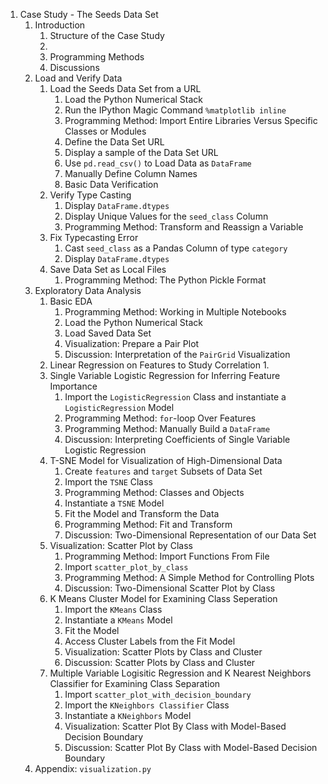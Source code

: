 1. Case Study - The Seeds Data Set
   1. Introduction
      1. Structure of the Case Study
      1. 
      1. Programming Methods
      1. Discussions
   1. Load and Verify Data
      1. Load the Seeds Data Set from a URL
         1. Load the Python Numerical Stack
         1. Run the IPython Magic Command `%matplotlib inline`
         1. Programming Method: Import Entire Libraries Versus Specific Classes or Modules
         1. Define the Data Set URL
         1. Display a sample of the Data Set URL
         1. Use `pd.read_csv()` to Load Data as `DataFrame`
         1. Manually Define Column Names
         1. Basic Data Verification
      1. Verify Type Casting
         1. Display `DataFrame.dtypes`
         1. Display Unique Values for the `seed_class` Column
         1. Programming Method: Transform and Reassign a Variable
      1. Fix Typecasting Error
         1. Cast `seed_class` as a Pandas Column of type `category`
         1. Display `DataFrame.dtypes`
      1. Save Data Set as Local Files
         1. Programming Method: The Python Pickle Format
   1. Exploratory Data Analysis
      1. Basic EDA
         1. Programming Method: Working in Multiple Notebooks
         1. Load the Python Numerical Stack
         1. Load Saved Data Set
         1. Visualization: Prepare a Pair Plot
         1. Discussion: Interpretation of the `PairGrid` Visualization
      1. Linear Regression on Features to Study Correlation
         1.
      1. Single Variable Logistic Regression for Inferring Feature Importance
         1. Import the `LogisticRegression` Class and instantiate a `LogisticRegression` Model
         1. Programming Method: `for`-loop Over Features
         1. Programming Method: Manually Build a `DataFrame`
         1. Discussion: Interpreting Coefficients of Single Variable Logistic Regression
      1. T-SNE Model for Visualization of High-Dimensional Data
         1. Create `features` and `target` Subsets of Data Set
         1. Import the `TSNE` Class
         1. Programming Method: Classes and Objects
         1. Instantiate a `TSNE` Model
         1. Fit the Model and Transform the Data
         1. Programming Method: Fit and Transform
         1. Discussion: Two-Dimensional Representation of our Data Set
      1. Visualization: Scatter Plot by Class
         1. Programming Method: Import Functions From File
         1. Import `scatter_plot_by_class`
         1. Programming Method: A Simple Method for Controlling Plots
         1. Discussion: Two-Dimensional Scatter Plot by Class
      1. K Means Cluster Model for Examining Class Seperation
         1. Import the `KMeans` Class
         1. Instantiate a `KMeans` Model
         1. Fit the Model
         1. Access Cluster Labels from the Fit Model
         1. Visualization: Scatter Plots by Class and Cluster
         1. Discussion: Scatter Plots by Class and Cluster
      1. Multiple Variable Logisitic Regression and K Nearest Neighbors Classifier for Examining Class Separation
         1. Import `scatter_plot_with_decision_boundary`
         1. Import the `KNeighbors Classifier` Class
         1. Instantiate a `KNeighbors` Model
         1. Visualization: Scatter Plot By Class with Model-Based Decision Boundary
         1. Discussion: Scatter Plot By Class with Model-Based Decision Boundary 
   1. Appendix: `visualization.py`